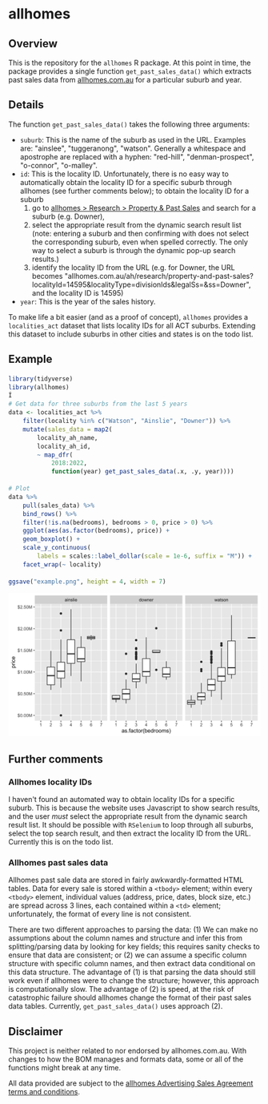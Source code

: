 # allhomes

## Overview

This is the repository for the `allhomes` R package. At this point in time, the package provides a single function `get_past_sales_data()` which extracts past sales data from [allhomes.com.au](allhomes.com.au) for a particular suburb and year.

## Details

The function `get_past_sales_data()` takes the following three arguments:

- `suburb`: This is the name of the suburb as used in the URL. Examples are: "ainslee", "tuggeranong", "watson". Generally a whitespace and apostrophe are replaced with a hyphen: "red-hill", "denman-prospect", "o-connor", "o-malley".
- `id`: This is the locality ID. Unfortunately, there is no easy way to automatically obtain the locality ID for a specific suburb through allhomes (see further comments below); to obtain the locality ID for a suburb
    1. go to [allhomes > Research > Property & Past Sales](https://www.allhomes.com.au/ah/research/property-and-past-sales) and search for a suburb (e.g. Downer),
    2. select the appropriate result from the dynamic search result list (note: entering a suburb and then confirming with <Enter> does not select the corresponding suburb, even when spelled correctly. The only way to select a suburb is through the dynamic pop-up search results.)
    3. identify the locality ID from the URL (e.g. for Downer, the URL becomes "allhomes.com.au/ah/research/property-and-past-sales?localityId=14595&localityType=divisionIds&legalSs=&ss=Downer", and the locality ID is 14595)
- `year`: This is the year of the sales history.

To make life a bit easier (and as a proof of concept), `allhomes` provides a `localities_act` dataset that lists locality IDs for all ACT suburbs. Extending this dataset to include suburbs in other cities and states is on the todo list.

## Example

```r
library(tidyverse)
library(allhomes)
Í
# Get data for three suburbs from the last 5 years 
data <- localities_act %>%
    filter(locality %in% c("Watson", "Ainslie", "Downer")) %>%
    mutate(sales_data = map2(
        locality_ah_name,
        locality_ah_id,
        ~ map_dfr(
            2018:2022,
            function(year) get_past_sales_data(.x, .y, year))))

# Plot
data %>%
    pull(sales_data) %>%
    bind_rows() %>%
    filter(!is.na(bedrooms), bedrooms > 0, price > 0) %>%
    ggplot(aes(as.factor(bedrooms), price)) +
    geom_boxplot() +
    scale_y_continuous(
        labels = scales::label_dollar(scale = 1e-6, suffix = "M")) +
    facet_wrap(~ locality)

ggsave("example.png", height = 4, width = 7)
```

![](example.png)


## Further comments

### Allhomes locality IDs

I haven't found an automated way to obtain locality IDs for a specific suburb. This is because the website uses Javascript to show search results, and the user *must* select the appropriate result from the dynamic search result list. It should be possible with `RSelenium` to loop through all suburbs, select the top search result, and then extract the locality ID from the URL. Currently this is on the todo list.

### Allhomes past sales data

Allhomes past sale data are stored in fairly awkwardly-formatted HTML tables. Data for every sale is stored within a `<tbody>` element; within every `<tbody>` element, individual values (address, price, dates, block size, etc.) are spread across 3 lines, each contained within a `<td>` element; unfortunately, the format of every line is not consistent.

There are two different approaches to parsing the data: (1) We can make no assumptions about the column names and structure and infer this from splitting/parsing data by looking for key fields; this requires sanity checks to ensure that data are consistent; or (2) we can assume a specific column structure with specific column names, and then extract data conditional on this data structure. The advantage of (1) is that parsing the data should still work even if allhomes were to change the structure; however, this approach is computationally slow. The advantage of (2) is speed, at the risk of catastrophic failure should allhomes change the format of their past sales data tables. Currently, `get_past_sales_data()` uses approach (2).


## Disclaimer

This project is neither related to nor endorsed by allhomes.com.au. With changes to how the BOM manages and formats data, some or all of the functions might break at any time.

All data provided are subject to the [allhomes Advertising Sales Agreement terms and conditions](https://www.allhomes.com.au/ah/advertising-terms/).
